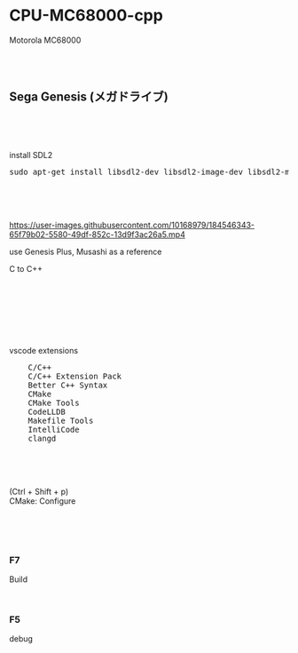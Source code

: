 # CPU-MC68000-cpp

Motorola MC68000

<br><br>

## Sega Genesis (メガドライブ)

<br><br><br>

install SDL2

<pre>
sudo apt-get install libsdl2-dev libsdl2-image-dev libsdl2-mixer-dev libsdl2-net-dev libsdl2-ttf-dev
</pre>

<br><br><br>

https://user-images.githubusercontent.com/10168979/184546343-65f79b02-5580-49df-852c-13d9f3ac26a5.mp4



use Genesis Plus, Musashi as a reference  

C to C++



<br><br><br><br><br><br>

vscode extensions

<pre>
    C/C++
    C/C++ Extension Pack
    Better C++ Syntax
    CMake
    CMake Tools
    CodeLLDB
    Makefile Tools
    IntelliCode
    clangd
</pre>

<br><br><br>

(Ctrl + Shift + p)  
CMake: Configure

<br><br><br>

### F7

Build

<br>

### F5

debug



<br><br><br><br><br><br><br><br><br>
